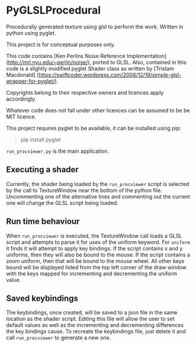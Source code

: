 # PyGLSLProcedural
Procedurally generated texture using glsl to perform the work.
Written in python using pyglet.

This project is for conceptual purposes only. 

This code contains [Ken Perlins Noise Reference Implementation]
(http://mrl.nyu.edu/~perlin/noise/), ported to GLSL. Also, contained in this code 
is a slightly modified pyglet Shader class as written by [Tristam Macdonald]
(https://swiftcoder.wordpress.com/2008/12/19/simple-glsl-wrapper-for-pyglet/).

Copyrights belong to their respective owners and licences apply accordingly.

Whatever code does not fall under other licences can be assumed to be be MIT licence.

This project requires pyglet to be available, it can be installed using pip:

> pip install pyglet

`run_procviewer.py` is the main application.

## Executing a shader

Currently, the shader being loaded by the `run_procviewer` script is selected by 
the call to TextureWindow near the bottom of the python file. Uncommenting one 
of the alternative lines and commenting out the current one will change the 
GLSL script being loaded.

## Run time behaviour

When `run_procviewer` is executed, the TextureWindow call loads a GLSL script and
attempts to parse it for uses of the uniform keyword. For `uniform` it finds it will
attempt to apply key bindings. If the script contains x and y uniforms, then they 
will also be bound to the mouse. If the script contains a zoom uniform, then that
will be bound to the mouse wheel. All other keys bound will be displayed listed
from the top left corner of the draw window with the keys mapped for incrementing
and decrementing the uniform value.

## Saved keybindings

The keybindings, once created, will be saved to a json file in the same location
as the shader script. Editing this file will allow the user to set default values
as well as the incrementing and decrementing differences the key bindings cause.
To recreate the keybindings file, just delete it and call `run_procviewer` to 
generate a new one.